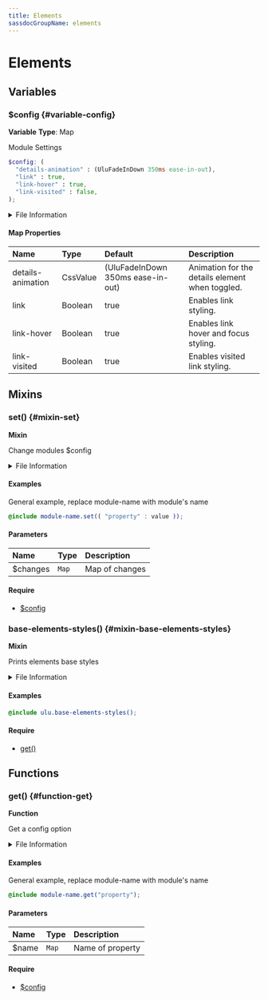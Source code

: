 ```yaml
---
title: Elements
sassdocGroupName: elements
---
```



# Elements

<div class="type-large">



</div>



## Variables




<div class="sassdoc-item-header">

###  $config {#variable-config}

  <div class="sassdoc-item-header__labels">
    <span class="tag tag--primary"><strong>Variable</strong></span> <span class="tag"><strong>Type</strong>: Map</span>
  </div>

</div>

  

Module Settings
    
    

``` scss
$config: (
  "details-animation" : (UluFadeInDown 350ms ease-in-out),
  "link" : true,
  "link-hover" : true,
  "link-visited" : false,
);
```
  


<details>
  <summary>File Information</summary>
  
- **File:** _elements.scss
- **Group:** elements
- **Type:** variable
- **Lines (comments):** 15-20
- **Lines (code):** 22-27

</details>

    

#### Map Properties


|Name|Type|Default|Description|
|:--|:--|:--|:--|
|details-animation|CssValue|(UluFadeInDown 350ms ease-in-out)|Animation for the details element when toggled.|
|link|Boolean|true|Enables link styling.|
|link-hover|Boolean|true|Enables link hover and focus styling.|
|link-visited|Boolean|true|Enables visited link styling.|

    
  

## Mixins




<div class="sassdoc-item-header">

###  set() {#mixin-set}

  <div class="sassdoc-item-header__labels">
    <span class="tag tag--primary"><strong>Mixin</strong></span>
  </div>

</div>

  

Change modules $config
    
    


<details>
  <summary>File Information</summary>
  
- **File:** _elements.scss
- **Group:** elements
- **Type:** mixin
- **Lines (comments):** 29-32
- **Lines (code):** 33-35

</details>

    

#### Examples

General example, replace module-name with module's name      


``` scss
@include module-name.set(( "property" : value ));
```
  

      

#### Parameters


|Name|Type|Description|
|:--|:--|:--|
|$changes|`Map`|Map of changes|

    

#### Require

- [$config](/sass/base/elements/#variable-config)
  


<div class="sassdoc-item-header">

###  base-elements-styles() {#mixin-base-elements-styles}

  <div class="sassdoc-item-header__labels">
    <span class="tag tag--primary"><strong>Mixin</strong></span>
  </div>

</div>

  

Prints elements base styles
    
    


<details>
  <summary>File Information</summary>
  
- **File:** _elements.scss
- **Group:** elements
- **Type:** mixin
- **Lines (comments):** 46-49
- **Lines (code):** 51-208

</details>

    

#### Examples

      


``` scss
@include ulu.base-elements-styles();
```
  

      

#### Require

- [get()](/sass/base/elements/#function-get)
  
  

## Functions




<div class="sassdoc-item-header">

###  get() {#function-get}

  <div class="sassdoc-item-header__labels">
    <span class="tag tag--primary"><strong>Function</strong></span>
  </div>

</div>

  

Get a config option
    
    


<details>
  <summary>File Information</summary>
  
- **File:** _elements.scss
- **Group:** elements
- **Type:** function
- **Lines (comments):** 37-40
- **Lines (code):** 42-44

</details>

    

#### Examples

General example, replace module-name with module's name      


``` scss
@include module-name.get("property");
```
  

      

#### Parameters


|Name|Type|Description|
|:--|:--|:--|
|$name|`Map`|Name of property|

    

#### Require

- [$config](/sass/base/elements/#variable-config)
  
  
  